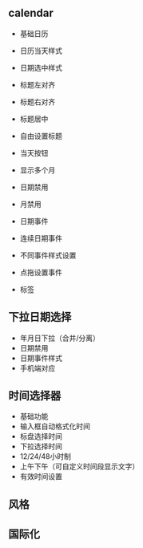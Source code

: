 ## calendar
- 基础日历
- 日历当天样式
- 日期选中样式

- 标题左对齐
- 标题右对齐
- 标题居中
- 自由设置标题
- 当天按钮
- 显示多个月
- 日期禁用
- 月禁用

- 日期事件
- 连续日期事件
- 不同事件样式设置
- 点拖设置事件

- 标签

## 下拉日期选择
- 年月日下拉（合并/分离）
- 日期禁用
- 日期事件样式
- 手机端对应

## 时间选择器
- 基础功能
- 输入框自动格式化时间
- 标盘选择时间
- 下拉选择时间
- 12/24/48小时制
- 上午下午（可自定义时间段显示文字）
- 有效时间设置

## 风格

## 国际化

